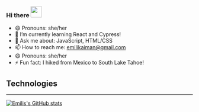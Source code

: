 ### Hi there <img src="https://raw.githubusercontent.com/MartinHeinz/MartinHeinz/master/wave.gif" width="30px">


- 😄 Pronouns: she/her
- 🌱 I’m currently learning React and Cypress!
- 💬 Ask me about: JavaScript, HTML/CSS
- 📫 How to reach me: emilikaiman@gmail.com
- 😄 Pronouns: she/her
- ⚡ Fun fact: I hiked from Mexico to South Lake Tahoe!

## Technologies


---




[![Emilis's GitHub stats](https://github-readme-stats.vercel.app/api?username=Ekaiman&theme=radical)](https://github.com/anuraghazra/github-readme-stats)

